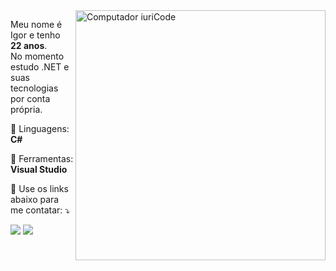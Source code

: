 <img src="https://raw.githubusercontent.com/MicaelliMedeiros/micaellimedeiros/master/image/computer-illustration.png" min-width="400px" max-width="400px" width="400px" align="right" alt="Computador iuriCode">

<p align="left"> 
  Meu nome é Igor e tenho <strong>22 anos</strong>.<br>
  No momento estudo .NET e suas tecnologias por conta própria.
</p>

<p align="left">
  🦄 Linguagens: <strong>C#</strong>
</p>

<p align="left">
  💼 Ferramentas: <strong>Visual Studio</strong>
</p>

<p align="left">
  💌 Use os links abaixo para me contatar: ⤵️
</p>

<p align="left">
  
  
  <a href="https://www.linkedin.com/in/igor-souza-941730200/" alt="Linkedin">
  <img src="https://img.shields.io/badge/-Linkedin-0e76a8?style=flat-square&logo=Linkedin&logoColor=white" /></a>
  
  <a href="mailto:souza.igor@protonmail.com" alt="ProtonMail">
  <img src="https://img.shields.io/badge/ProtonMail-8B89CC?style=flat-square&logo=protonmail&logoColor=white"/></a>

</p>
